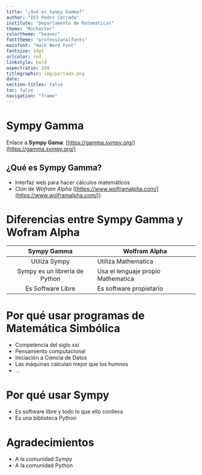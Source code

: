 ```yaml
---
title: "¿Qué es Sympy Gamma?"
author: "IES Pedro Cerrada"
institute: "Departamento de Matemáticas"
theme: "Rochester"
colortheme: "beaver"
fonttheme: "professionalfonts"
mainfont: "Hack Nerd Font"
fontsize: 10pt
urlcolor: red
linkstyle: bold
aspectratio: 169
titlegraphic: img/portada.png
date:
section-titles: false
toc: false
navigation: "frame"
---
```


# Sympy Gamma

Enlace a **Sympy Gama**: [https://gamma.sympy.org/](https://gamma.sympy.org/)

## ¿Qué es Sympy Gamma?

- Interfaz web para hacer cálculos matemáticos 
- Clon de *Wofram Alpha* ([https://www.wolframalpha.com/](https://www.wolframalpha.com/))

# Diferencias entre **Sympy Gamma** y **Wofram Alpha**

| Sympy Gamma | Wolfram Alpha |
|:------------------------:|---------------------------|
|Utiliza Sympy | Utiliza Mathematica|
| Sympy es un librería de Python | Usa el lenguaje propio Mathematica|
| Es Software Libre | Es software propietario |

# Por qué usar programas de Matemática Simbólica

- Competencia del siglo xxi
- Pensamiento computacional
- Iniciación a Ciencia de Datos
- Las máquinas calculan mejor que los humnos
- ...

# Por qué usar Sympy

- Es software libre y todo lo que ello conlleva
- Es una biblioteca Python

# Agradecimientos

- A la comunidad Sympy
- A la comunidad Python




